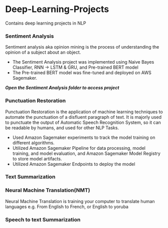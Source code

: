 # Deep-Learning-Projects
Contains deep learning projects in NLP


### Sentiment Analysis
Sentiment analysis aka opinion mining is the process of understanding the opinion of a subject about an object.
* The Sentiment Analysis project was implemented using Naive Bayes Classifier, RNN -> LSTM & GRU, and Pre-trained BERT model
* The Pre-trained BERT model was fine-tuned and deployed on AWS Sagemaker.

**_Open the Sentiment Analysis folder to access project_**


### Punctuation Restoration
Punctuation Restoration is the application of machine learning techniques to automate the punctuation of a disfluent paragraph of text. It is majorly used to punctuate the output of Automatic Speech Recognition System, so it can be readable by humans, and used for other NLP Tasks.
* Used Amazon Sagemaker experiments to track the model training on different algorithms.
* Utilized Amazon Sagemaker Pipeline for data processing, model training, and model evaluation, and Amazon Sagemaker Model Registry to store model artifacts.
* Utilized Amazon Sagemaker Endpoints to deploy the model

### Text Summarization

### Neural Machine Translation(NMT)
Neural Machine Translation is training your computer to translate human languages e.g. From English to French, 
or English to yoruba

### Speech to text Summarization
